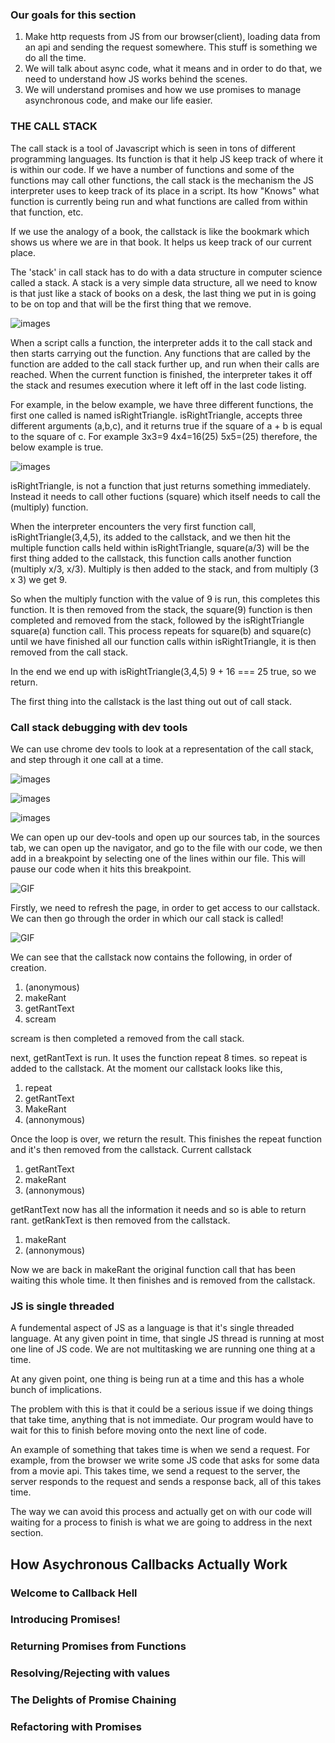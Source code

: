 
### Our goals for this section

1. Make http requests from JS from our browser(client), loading data from an api and sending the request somewhere. This stuff is something we do all the time. 
2. We will talk about async code, what it means and in order to do that, we need to understand how JS works behind the scenes. 
3. We will understand promises and how we use promises to manage asynchronous code, and make our life easier. 

### THE CALL STACK 

The call stack is a tool of Javascript which is seen in tons of different programming languages. Its function is that it help JS keep track of where it is within our code. If we have a number of functions and some of the functions may call other functions, the call stack is the mechanism the JS interpreter uses to keep track of its place in a script. Its how "Knows" what function is currently being run and what functions are called from within that function, etc. 

If we use the analogy of a book, the callstack is like the bookmark which shows us where we are in that book. It helps us keep track of our current place. 

The 'stack' in call stack has to do with a data structure in computer science called a stack. A stack is a very simple data structure, all we need to know is that just like a stack of books on a desk, the last thing we put in is going to be on top and that will be the first thing that we remove. 

 ![images](/images/section16/firststack.png)

 When a script calls a function, the interpreter adds it to the call stack and then starts carrying out the function. Any functions that are called by the function are added to the call stack further up, and run when their calls are reached. When the current function is finished, the interpreter takes it off the stack and resumes execution where it left off in the last code listing. 

For example, in the below example, we have three different functions, the first one called is named isRightTriangle. isRightTriangle, accepts three different arguments (a,b,c), and it returns true if the square of a + b is equal to the square of c. For example 3x3=9 4x4=16(25) 5x5=(25) therefore, the below example is true. 

![images](/images/section16/firstexample.png)

isRightTriangle, is not a function that just returns something immediately. Instead it needs to call other fuctions (square) which itself needs to call the (multiply) function. 

When the interpreter encounters the very first function call, isRightTriangle(3,4,5), its added to the callstack, and we then hit the multiple function calls held within isRightTriangle, square(a/3) will be the first thing added to the callstack, this function calls another function (multiply x/3, x/3). Multiply is then added to the stack, and from multiply (3 x 3) we get 9. 

So when the multiply function with the value of 9 is run, this completes this function. It is then removed from the stack, the square(9) function is then completed and removed from the stack, followed by the isRightTriangle square(a) function call. This process repeats for square(b) and square(c) until we have finished all our function calls within isRightTriangle, it is then removed from the call stack.

In the end we end up with isRightTriangle(3,4,5) 9 + 16 === 25 true, so we return. 

The first thing into the callstack is the last thing out out of call stack. 


### Call stack debugging with dev tools 

We can use chrome dev tools to look at a representation of the call stack, and step through it one call at a time. 

![images](/images/section16/js.png)

![images](/images/section16/html.png)

![images](/images/section16/ihatemayonnaise.png)

We can open up our dev-tools and open up our sources tab, in the sources tab, we can open up the navigator, and go to the file with our code, we then add in a breakpoint by selecting one of the lines within our file. This will pause our code when it hits this breakpoint. 

![GIF](/gifs/section16/breakpoint.gif)

Firstly, we need to refresh the page, in order to get access to our callstack. We can then go through the order in which our call stack is called!

![GIF](/gifs/section16/aa.gif)

We can see that the callstack now contains the following, in order of creation.

1. (anonymous)
2. makeRant
3. getRantText
4. scream 

scream is then completed a removed from the call stack. 

next, getRantText is run. It uses the function repeat 8 times. so repeat is added to the callstack. At the moment our callstack looks like this,

1. repeat
2. getRantText
3. MakeRant
4. (annonymous)

Once the loop is over, we return the result. This finishes the repeat function and it's then removed from the callstack. Current callstack

1. getRantText
2. makeRant
3. (annonymous)

getRantText now has all the information it needs and so is able to return rant. getRankText is then removed from the callstack. 

1. makeRant
2. (annonymous)

Now we are back in makeRant the original function call that has been waiting this whole time. It then finishes and is removed from the callstack. 

### JS is single threaded 

A fundemental aspect of JS as a language is that it's single threaded language. At any given point in time, that single JS thread is running at most one line of JS code. We are not multitasking we are running one thing at a time. 

At any given point, one thing is being run at a time and this has a whole bunch of implications.

The problem with this is that it could be a serious issue if we doing things that take time, anything that is not immediate. Our program would have to wait for this to finish before moving onto the next line of code. 

An example of something that takes time is when we send a request. For example, from the browser we write some JS code that asks for some data from a movie api. This takes time, we send a request to the server, the server responds to the request and sends a response back, all of this takes time. 

The way we can avoid this process and actually get on with our code will waiting for a process to finish is what we are going to address in the next section.

## How Asychronous Callbacks Actually Work 



### Welcome to Callback Hell 



### Introducing Promises! 



### Returning Promises from Functions 



### Resolving/Rejecting with values 



### The Delights of Promise Chaining 



### Refactoring with Promises 





